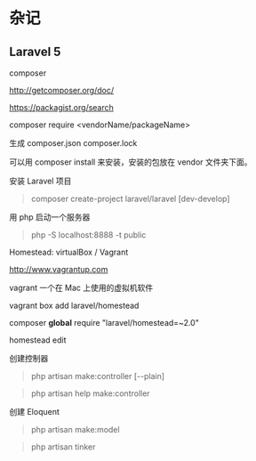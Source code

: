 # 杂记

## Laravel 5

composer

http://getcomposer.org/doc/

https://packagist.org/search



composer require <vendorName/packageName>

生成 composer.json composer.lock

可以用 composer install 来安装，安装的包放在 vendor 文件夹下面。



安装 Laravel 项目

> composer create-project laravel/laravel <ProjName> [dev-develop]

用 php 启动一个服务器

> php -S localhost:8888 -t public



Homestead: virtualBox / Vagrant

http://www.vagrantup.com

vagrant 一个在 Mac 上使用的虚拟机软件

vagrant box add laravel/homestead

composer **global** require "laravel/homestead=~2.0"



homestead edit



创建控制器

> php artisan make:controller <NameController> [--plain]



> php artisan help make:controller



创建 Eloquent

> php artisan make:model <Name>

> php artisan tinker

